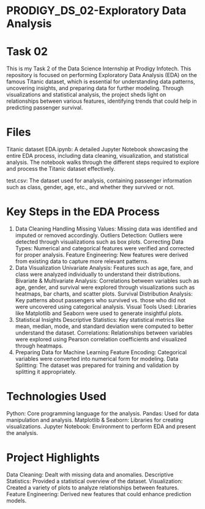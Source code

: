 # PRODIGY_DS_02-Exploratory Data Analysis
# Task 02
This is my Task 2 of the Data Science Internship at Prodigy Infotech. This repository is focused on performing Exploratory Data Analysis (EDA) on the famous Titanic dataset, which is essential for understanding data patterns, uncovering insights, and preparing data for further modeling. Through visualizations and statistical analysis, the project sheds light on relationships between various features, identifying trends that could help in predicting passenger survival.
# Files
Titanic dataset EDA.ipynb: 
A detailed Jupyter Notebook showcasing the entire EDA process, including data cleaning, visualization, and statistical analysis. The notebook walks through the different steps required to explore and process the Titanic dataset effectively.

test.csv: 
The dataset used for analysis, containing passenger information such as class, gender, age, etc., and whether they survived or not.
# Key Steps in the EDA Process
1. Data Cleaning
Handling Missing Values: Missing data was identified and imputed or removed accordingly.
Outliers Detection: Outliers were detected through visualizations such as box plots.
Correcting Data Types: Numerical and categorical features were verified and corrected for proper analysis.
Feature Engineering: New features were derived from existing data to capture more relevant patterns.
2. Data Visualization
Univariate Analysis: Features such as age, fare, and class were analyzed individually to understand their distributions.
Bivariate & Multivariate Analysis: Correlations between variables such as age, gender, and survival were explored through visualizations such as heatmaps, bar charts, and scatter plots.
Survival Distribution Analysis: Key patterns about passengers who survived vs. those who did not were uncovered using categorical analysis.
Visual Tools Used: Libraries like Matplotlib and Seaborn were used to generate insightful plots.
3. Statistical Insights
Descriptive Statistics: Key statistical metrics like mean, median, mode, and standard deviation were computed to better understand the dataset.
Correlations: Relationships between variables were explored using Pearson correlation coefficients and visualized through heatmaps.
4. Preparing Data for Machine Learning
Feature Encoding: Categorical variables were converted into numerical form for modeling.
Data Splitting: The dataset was prepared for training and validation by splitting it appropriately.
# Technologies Used
Python: Core programming language for the analysis.
Pandas: Used for data manipulation and analysis.
Matplotlib & Seaborn: Libraries for creating visualizations.
Jupyter Notebook: Environment to perform EDA and present the analysis.
# Project Highlights
Data Cleaning: Dealt with missing data and anomalies.
Descriptive Statistics: Provided a statistical overview of the dataset.
Visualization: Created a variety of plots to analyze relationships between features.
Feature Engineering: Derived new features that could enhance prediction models.
